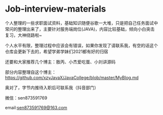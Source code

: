 # Job-interview-materials
个人整理的一些求职面试资料，基础知识随便谷歌一大堆，只是把自己任务面试中常问的整理出来了，主要针对服务端岗位(JAVA)，内容比较基础，倾向小白突击复习，大神绕路啦~

个人水平有限，整理过程中应该会有错误，如果你发现了请联系我，有空的话这个仓库会更新下去的，希望学弟学妹们2021都有好的归宿


还要和大家推荐几个博主：敖丙、小杰爱吃蛋、小刘讲源码


部分内容整理自这个博主：https://github.com/xzyJavaX/JavaCollege/blob/master/MyBlog.md


奥对了，字节内推待入职后可联系我（抖音部门）

微信：sen873591769


email:sen873591769@163.com
